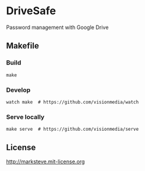 # DriveSafe

Password management with Google Drive

## Makefile

### Build

```shell
make
```

### Develop

```shell
watch make  # https://github.com/visionmedia/watch
```

### Serve locally

```shell
make serve  # https://github.com/visionmedia/serve
```

## License
http://marksteve.mit-license.org
